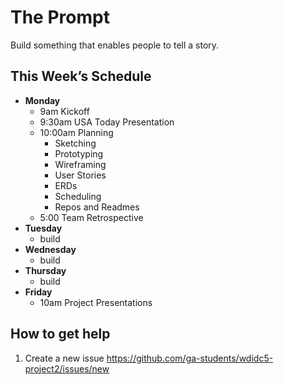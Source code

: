 # The Prompt

Build something that enables people to tell a story.

## This Week’s Schedule

- **Monday**
  - 9am Kickoff
  - 9:30am USA Today Presentation
  - 10:00am Planning
    - Sketching
    - Prototyping
    - Wireframing
    - User Stories
    - ERDs
    - Scheduling
    - Repos and Readmes
  - 5:00 Team Retrospective
- **Tuesday**
  - build
- **Wednesday**
  - build
- **Thursday**
  - build
- **Friday**
  - 10am Project Presentations


## How to get help

1. Create a new issue <https://github.com/ga-students/wdidc5-project2/issues/new>

